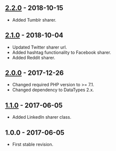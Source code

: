 ## [2.2.0] - 2018-10-15
- Added Tumblr sharer.

## [2.1.0] - 2018-10-04
- Updated Twitter sharer url.
- Added hashtag functionality to Facebook sharer.
- Added Reddit sharer.

## [2.0.0] - 2017-12-26
- Changed required PHP version to >= 7.1.
- Changed dependency to DataTypes 2.x.

## [1.1.0] - 2017-06-05
- Added LinkedIn sharer class.

## 1.0.0 - 2017-06-05
- First stable revision.

[2.2.0]: https://github.com/themichaelhall/link-sharer/compare/v2.1.0...v2.2.0
[2.1.0]: https://github.com/themichaelhall/link-sharer/compare/v2.0.0...v2.1.0
[2.0.0]: https://github.com/themichaelhall/link-sharer/compare/v1.1.0...v2.0.0
[1.1.0]: https://github.com/themichaelhall/link-sharer/compare/v1.0.0...v1.1.0